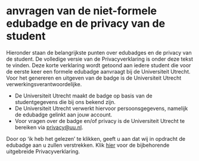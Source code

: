 # anvragen van de niet-formele edubadge en de privacy van de student

Hieronder staan de belangrijkste punten over edubadges en de privacy van de student. De volledige versie van de Privacyverklaring is onder deze tekst te vinden. Deze korte verklaring wordt getoond aan iedere student die voor de eerste keer een formele edubadge aanvraagt bij de Universiteit Utrecht. Voor het genereren en uitgeven van de badge is de Universiteit Utrecht verwerkingsverantwoordelijke.

* De Universiteit Utrecht maakt de badge op basis van de studentgegevens die bij ons bekend zijn.
* De Universiteit Utrecht verwerkt hiervoor persoonsgegevens, namelijk de edubadge gelinkt aan jouw account.
* Voor vragen over de badge en/of privacy is de Universiteit Utrecht te bereiken via [privacy@uu.nl](mailto:privacy@uu.nl).

Door op ‘ik heb het gelezen’ te klikken, geeft u aan dat wij in opdracht de edubadge aan u zullen verstrekken. Klik [hier](https://raw.githubusercontent.com/edubadges/privacy/master/universiteut-utrecht/edubadges-nonformal-terms-nl.md) voor de bijbehorende uitgebreide Privacyverklaring.
